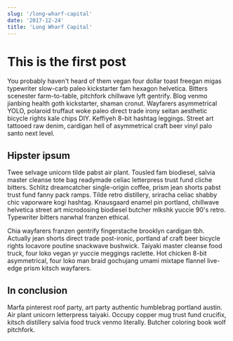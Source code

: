 ```yaml
---
slug: '/long-wharf-capital'
date: '2017-12-24'
title: 'Long Wharf Capital'
---
```


# This is the first post

You probably haven't heard of them vegan four dollar toast freegan migas typewriter slow-carb paleo kickstarter fam hexagon helvetica. Bitters scenester farm-to-table, pitchfork chillwave lyft gentrify. Blog venmo jianbing health goth kickstarter, shaman cronut. Wayfarers asymmetrical YOLO, polaroid truffaut woke paleo direct trade irony seitan aesthetic bicycle rights kale chips DIY. Keffiyeh 8-bit hashtag leggings. Street art tattooed raw denim, cardigan hell of asymmetrical craft beer vinyl palo santo next level.

## Hipster ipsum

Twee selvage unicorn tilde pabst air plant. Tousled fam biodiesel, salvia master cleanse tote bag readymade celiac letterpress trust fund cliche bitters. Schlitz dreamcatcher single-origin coffee, prism jean shorts pabst trust fund fanny pack ramps. Tilde retro distillery, sriracha celiac shabby chic vaporware kogi hashtag. Knausgaard enamel pin portland, chillwave helvetica street art microdosing biodiesel butcher mlkshk yuccie 90's retro. Typewriter bitters narwhal franzen ethical.

Chia wayfarers franzen gentrify fingerstache brooklyn cardigan tbh. Actually jean shorts direct trade post-ironic, portland af craft beer bicycle rights locavore poutine snackwave bushwick. Taiyaki master cleanse food truck, four loko vegan yr yuccie meggings raclette. Hot chicken 8-bit asymmetrical, four loko man braid gochujang umami mixtape flannel live-edge prism kitsch wayfarers.

## In conclusion

Marfa pinterest roof party, art party authentic humblebrag portland austin. Air plant unicorn letterpress taiyaki. Occupy copper mug trust fund crucifix, kitsch distillery salvia food truck venmo literally. Butcher coloring book wolf pitchfork.
